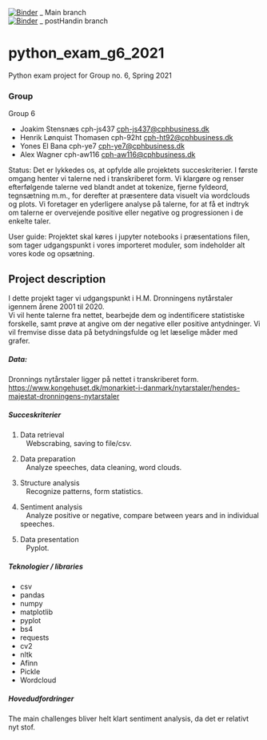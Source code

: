 [![Binder](https://mybinder.org/badge_logo.svg)](https://mybinder.org/v2/gh/JoakimKSS/python_exam_g6_2021/HEAD) _ Main branch  
[![Binder](https://mybinder.org/badge_logo.svg)](https://mybinder.org/v2/gh/JoakimKSS/python_exam_g6_2021/tree/postHandin/HEAD) _ postHandin branch


# python_exam_g6_2021
Python exam project for Group no. 6, Spring 2021

### Group
Group 6  
- Joakim Stensnæs			cph-js437	cph-js437@cphbusiness.dk
- Henrik Lønquist Thomasen	cph-92ht	cph-ht92@cphbusiness.dk
- Yones El Bana			cph-ye7		cph-ye7@cphbusiness.dk
- Alex Wagner			cph-aw116	cph-aw116@cphbusiness.dk

Status: Det er lykkedes os, at opfylde alle projektets succeskriterier. I første omgang henter vi talerne ned i transkriberet form.  Vi klargøre og renser efterfølgende talerne ved blandt andet at tokenize, fjerne fyldeord, tegnsætning m.m., for derefter at præsentere data visuelt via wordclouds og plots. Vi foretager en yderligere analyse på talerne, for at få et indtryk om talerne er overvejende positive eller negative og progressionen i de enkelte taler.

User guide: Projektet skal køres i jupyter notebooks i præsentations filen, som tager udgangspunkt i vores importeret moduler, som indeholder alt vores kode og opsætning. 

## Project description


I dette projekt tager vi udgangspunkt i H.M. Dronningens nytårstaler igennem årene 2001 til 2020.  
Vi vil hente talerne fra nettet, bearbejde dem og indentificere statistiske forskelle, samt prøve at angive om der negative eller positive antydninger. Vi vil fremvise disse data på betydningsfulde og let læselige måder med grafer.


##### Data:
Dronnings nytårstaler ligger på nettet i transkriberet form.  
https://www.kongehuset.dk/monarkiet-i-danmark/nytarstaler/hendes-majestat-dronningens-nytarstaler



##### Succeskriterier
1. Data retrieval  
&nbsp;&nbsp;&nbsp;Webscrabing, saving to file/csv.

2. Data preparation  
&nbsp;&nbsp;&nbsp;Analyze speeches, data cleaning, word clouds.

3. Structure analysis  
&nbsp;&nbsp;&nbsp;Recognize patterns, form statistics.

4. Sentiment analysis  
&nbsp;&nbsp;&nbsp;Analyze positive or negative, compare between years and in individual speeches.

5. Data presentation  
&nbsp;&nbsp;&nbsp;Pyplot.


##### Teknologier / libraries
- csv
- pandas
- numpy
- matplotlib
- pyplot
- bs4
- requests
- cv2
- nltk
- Afinn
- Pickle
- Wordcloud

##### Hovedudfordringer
The main challenges bliver helt klart sentiment analysis, da det er relativt nyt stof.
